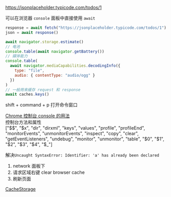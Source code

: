 https://jsonplaceholder.typicode.com/todos/1

可以在浏览器 `console` 面板中直接使用 `await`

```js
response = await fetch("https://jsonplaceholder.typicode.com/todos/1")
json = await response()

await navigator.storage.estimate()
// 电池
console.table(await navigator.getBattery())
// 媒体能力
console.table(
  await navigator.mediaCapabilities.decodingInfo({
    type: "file",
    audio: { contentType: "audio/ogg" }
  })
)
// 一般用来缓存 request 和 response
await caches.keys()
```

shift + command + p 打开命令窗口

[Chrome 控制台 console 的用法](https://www.cnblogs.com/Leo_wl/p/4117446.html)  
控制台方法和属性  
["$$", "$x", "dir", "dirxml", "keys", "values", "profile", "profileEnd", "monitorEvents", "unmonitorEvents", "inspect", "copy", "clear", "getEventListeners", "undebug", "monitor", "unmonitor", "table", "$0", "$1", "$2", "$3", "$4", "$_"]

解决`Uncaught SyntaxError: Identifier: 'a' has already been declared`

1. network 面板下
2. 请求区域右键 clear browser cache
3. 刷新页面

[CacheStorage
](https://developer.mozilla.org/en-US/docs/Web/API/CacheStorage)
